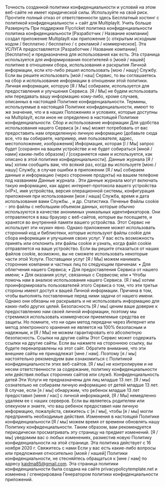 

Точность созданной политики конфиденциальности и условий на этом веб-сайте не имеет юридической силы. Используйте на свой риск.
Прочтите полный отказ от ответственности здесь
Бесплатный хостинг с политикой конфиденциальности + сайт для MultiplayIt.
Учить больше Развернуть
При поддержке Flycricket
политика конфиденциальности
политика конфиденциальности
[Разработчик / Название компании] создал приложение MultiplayIt как приложение [с открытым исходным кодом / бесплатно / бесплатно / с рекламой / коммерческое]. Эта УСЛУГА предоставляется [Разработчик / Название компании] [бесплатно] и предназначена для использования как есть.
Эта страница используется для информирования посетителей о [моей / нашей] политике в отношении сбора, использования и раскрытия Личной информации, если кто-либо решил использовать [мою / нашу] Службу.
Если вы решите использовать [мой / наш] Сервис, то вы соглашаетесь на сбор и использование информации в отношении этой политики. Личная информация, которую [Я / Мы] собираем, используется для предоставления и улучшения Сервиса. [Я / Мы] не будем использовать или передавать вашу информацию кому-либо, кроме случаев, описанных в настоящей Политике конфиденциальности.
Термины, используемые в настоящей Политике конфиденциальности, имеют то же значение, что и в наших Положениях и условиях, которые доступны на MultiplayIt, если иное не определено в настоящей Политике конфиденциальности.
Сбор и использование информации
Для удобства использования нашего Сервиса [я / мы] может потребовать от вас предоставить нам определенную личную информацию [добавьте сюда все, что вы собираете, например, имя пользователя, адрес, местоположение, изображения] Информация, которая [I / Мы] запрос будет [сохранен на вашем устройстве и не будет собираться [мной / нами] каким-либо образом] / [сохраняется нами и используется, как описано в этой политике конфиденциальности].
Данные журнала
[Я / мы] хотим сообщить вам, что всякий раз, когда вы используете [мою / нашу] Службу, в случае ошибки в приложении [Я / мы] собираем данные и информацию (через сторонние продукты) на вашем телефоне под названием Данные журнала . Эти данные журнала могут включать такую информацию, как адрес интернет-протокола вашего устройства («IP»), имя устройства, версия операционной системы, конфигурация приложения при использовании [моя / наша] Служба, время и дата использования вами Службы. , и др. Статистика.
Печенье
Файлы cookie - это файлы с небольшим объемом данных, которые обычно используются в качестве анонимных уникальных идентификаторов. Они отправляются в ваш браузер с веб-сайтов, которые вы посещаете, и хранятся во внутренней памяти вашего устройства.
Этот Сервис не использует эти «куки» явно. Однако приложение может использовать сторонний код и библиотеки, которые используют файлы cookie для сбора информации и улучшения своих услуг. У вас есть возможность принять или отклонить эти файлы cookie и узнать, когда файл cookie отправляется на ваше устройство. Если вы решите отказаться от наших файлов cookie, возможно, вы не сможете использовать некоторые части этой Услуги.
Поставщики услуг
[Я / Мы] можем нанимать сторонние компании и частных лиц по следующим причинам:
•	Для облегчения нашего Сервиса;
•	Для предоставления Сервиса от нашего имени;
•	Для оказания услуг, связанных с Сервисом; или
•	Чтобы помочь нам в анализе использования нашего Сервиса.
[Я / мы] хотим проинформировать пользователей этого Сервиса о том, что эти третьи стороны имеют доступ к вашей Личной информации. Причина в том, чтобы выполнять поставленные перед ними задачи от нашего имени. Однако они обязаны не раскрывать и не использовать информацию для каких-либо других целей.
Безопасность
[Я / мы] ценим ваше доверие к предоставлению нам своей личной информации, поэтому мы стремимся использовать коммерчески приемлемые средства ее защиты. Но помните, что ни один метод передачи через Интернет или метод электронного хранения не является на 100% безопасным и надежным, и [Я / Мы] не можем гарантировать его абсолютную безопасность.
Ссылки на другие сайты
Этот Сервис может содержать ссылки на другие сайты. Если вы нажмете на стороннюю ссылку, вы будете перенаправлены на этот сайт. Обратите внимание, что эти внешние сайты не принадлежат [мне / нам]. Поэтому [я / мы] настоятельно рекомендуем вам ознакомиться с Политикой конфиденциальности этих веб-сайтов. [Я / мы] не контролируем и не несем ответственности за содержание, политику конфиденциальности или действия любых сторонних сайтов или служб.
Конфиденциальность детей
Эти Услуги не предназначены для лиц младше 13 лет. [Я / мы] сознательно не собираем личную информацию от детей младше 13 лет. В случае, если [я / мы] обнаружим, что ребенок младше 13 лет предоставил [меня / нас] с личной информацией, [Я / Мы] немедленно удаляем ее с наших серверов. Если вы являетесь родителем или опекуном и знаете, что ваш ребенок предоставил нам личную информацию, пожалуйста, свяжитесь с [я / мы], чтобы [я / мы] могли предпринять необходимые действия.
Изменения в настоящей Политике конфиденциальности
[Я / мы] можем время от времени обновлять нашу Политику конфиденциальности. Таким образом, вам рекомендуется периодически просматривать эту страницу на предмет изменений. [Я / мы] уведомим вас о любых изменениях, разместив новую Политику конфиденциальности на этой странице.
Эта политика действует с 16 ноября 2020 г.
Свяжитесь с нами
Если у вас есть какие-либо вопросы или предложения относительно [моей / нашей] Политики конфиденциальности, не стесняйтесь обращаться к [мне / нам] по адресу kaidma85@gmail.com.
Эта страница политики конфиденциальности была создана на сайте privacypolicytemplate.net и изменена / сгенерирована Генератором политики конфиденциальности приложений.
